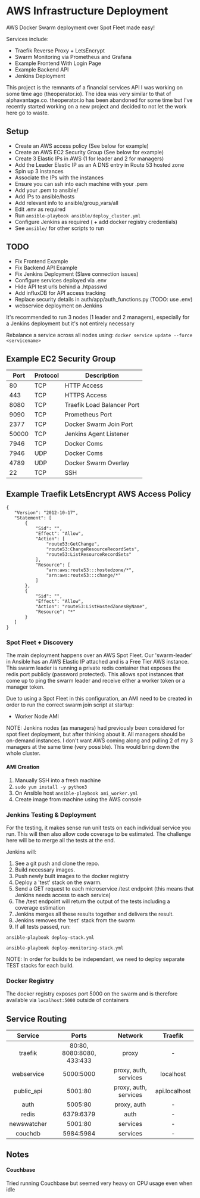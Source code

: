 # AWS Infrastructure Deployment
AWS Docker Swarm deployment over Spot Fleet made easy!


Services include:
* Traefik Reverse Proxy + LetsEncrypt
* Swarm Monitoring via Prometheus and Grafana
* Example Frontend With Login Page
* Example Backend API
* Jenkins Deployment


This project is the remnants of a financial services API I was working on some time ago (theoperator.io). The idea was very similar to that of alphavantage.co. theoperator.io has been abandoned for some time but I've recently started working on a new project and decided to not let the work here go to waste.


## Setup
- Create an AWS access policy (See below for example)
- Create an AWS EC2 Security Group (See below for example)
- Create 3 Elastic IPs in AWS (1 for leader and 2 for managers)
- Add the Leader Elastic IP as an A DNS entry in Route 53 hosted zone
- Spin up 3 instances
- Associate the IPs with the instances
- Ensure you can ssh into each machine with your .pem
- Add your .pem to ansible/
- Add IPs to ansible/hosts
- Add relevant info to ansible/group_vars/all
- Edit .env as required
- Run `ansible-playbook ansible/deploy_cluster.yml`
- Configure Jenkins as required ( + add docker registry credentials)
- See ```ansible/``` for other scripts to run

## TODO
- Fix Frontend Example
- Fix Backend API Example
- Fix Jenkins Deployment (Slave connection issues)
- Configure services deployed via .env
- Hide API test urls behind a .htpasswd
- Add influxDB for API access tracking
- Replace security details in auth/app/auth_functions.py (TODO: use .env)
- webservice deployment on Jenkins


It's recommended to run 3 nodes (1 leader and 2 managers), especially for a Jenkins deployment but it's not entirely necessary

Rebalance a service across all nodes using:
`docker service update --force <servicename>`

## Example EC2 Security Group
| Port      | Protocol | Description |
| --------- | -------- | ----------- |
| 80        | TCP      | HTTP Access |
| 443       | TCP      | HTTPS Access|
| 8080      | TCP      | Traefik Load Balancer Port |
| 9090      | TCP      | Prometheus Port |
| 2377      | TCP      | Docker Swarm Join Port |
| 50000     | TCP      | Jenkins Agent Listener |
| 7946      | TCP      | Docker Coms |
| 7946      | UDP      | Docker Coms |
| 4789      | UDP      | Docker Swarm Overlay |
| 22        | TCP      | SSH





## Example Traefik LetsEncrypt AWS Access Policy
```
{
   "Version": "2012-10-17",
   "Statement": [
       {
           "Sid": "",
           "Effect": "Allow",
           "Action": [
               "route53:GetChange",
               "route53:ChangeResourceRecordSets",
               "route53:ListResourceRecordSets"
           ],
           "Resource": [
               "arn:aws:route53:::hostedzone/*",
               "arn:aws:route53:::change/*"
           ]
       },
       {
           "Sid": "",
           "Effect": "Allow",
           "Action": "route53:ListHostedZonesByName",
           "Resource": "*"
       }
   ]
}
```



### Spot Fleet + Discovery
The main deployment happens over an AWS Spot Fleet. Our 'swarm-leader' in Ansible has an AWS Elastic IP attached and is a Free Tier AWS instance. This swarm leader is running a private redis container that exposes the redis port publicly (password protected). This allows spot instances that come up to ping the swarm leader and receive either a worker token or a manager token.

Due to using a Spot Fleet in this configuration, an AMI need to be created in order to run the correct swarm join script at startup:
- Worker Node AMI

NOTE: Jenkins nodes (as managers) had previously been considered for spot fleet deployment, but after thinking about it. All managers should be on-demand instances. I don't want AWS coming along and pulling 2 of my 3 managers at the same time (very possible). This would bring down the whole cluster.

#### AMI Creation
1) Manually SSH into a fresh machine
2) `sudo yum install -y python3`
3) On Ansible host `ansible-playbook ami_worker.yml`
4) Create image from machine using the AWS console



### Jenkins Testing & Deployment
For the testing, it makes sense run unit tests on each individual service you run. This will then also allow code coverage to be estimated.
The challenge here will be to merge all the tests at the end.

Jenkins will:
1) See a git push and clone the repo.
2) Build necessary images.
3) Push newly built images to the docker registry
4) Deploy a 'test' stack on the swarm.
5) Send a GET request to each microservice /test endpoint (this means that Jenkins needs access to each service)
6) The /test endpoint will return the output of the tests including a coverage estimation
7) Jenkins merges all these results together and delivers the result.
8) Jenkins removes the 'test' stack from the swarm
9) If all tests passed, run:

 `ansible-playbook deploy-stack.yml`

 `ansible-playbook deploy-monitoring-stack.yml`

NOTE: In order for builds to be independant, we need to deploy separate TEST stacks for each build.


### Docker Registry
The docker registry exposes port 5000 on the swarm and is therefore available via `localhost:5000` outside of containers


## Service Routing

| Service       | Ports                     | Network  | Traefik |
| :-----------: | :-----------------------: | :-------:| :---: |
| traefik       | 80:80, 8080:8080, 433:433 | proxy | - |
| webservice    | 5000:5000                 | proxy, auth, services | localhost |
| public_api    | 5001:80                   | proxy, auth, services | api.localhost |
| auth          | 5005:80                   | proxy, auth | - |
| redis         | 6379:6379                 | auth | - |
| newswatcher   | 5001:80                   | services | - |
| couchdb       | 5984:5984                 | services | - |



## Notes
#### Couchbase
Tried running Couchbase but seemed very heavy on CPU usage even when idle
